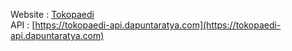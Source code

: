 Website : [Tokopaedi](https://tokopaedi.dapuntaratya.com/)  
API : [https://tokopaedi-api.dapuntaratya.com](https://tokopaedi-api.dapuntaratya.com)